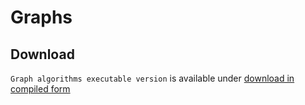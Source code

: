 # Graphs


## Download ###

`Graph algorithms executable version` is available under
[download in compiled form](https://github.com/pi0trek8/Graphs/edit/incidency_matrix-graph-implementation/releases)
